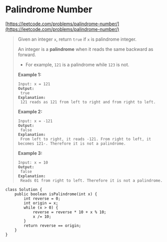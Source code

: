 # Palindrome Number

[https://leetcode.com/problems/palindrome-number/](https://leetcode.com/problems/palindrome-number/)

> Given an integer `x`, return `true` if `x` is palindrome integer.
>
> An integer is a **palindrome** when it reads the same backward as forward.
>
> * For example, `121` is a palindrome while `123` is not.
>
> &#x20;
>
> **Example 1:**
>
> <pre><code>Input: x = 121
> <strong>Output:
> </strong> true
> <strong>Explanation:
> </strong> 121 reads as 121 from left to right and from right to left.</code></pre>
>
> **Example 2:**
>
> <pre><code>Input: x = -121
> <strong>Output:
> </strong> false
> <strong>Explanation:
> </strong> From left to right, it reads -121. From right to left, it becomes 121-. Therefore it is not a palindrome.</code></pre>
>
> **Example 3:**
>
> <pre><code>Input: x = 10
> <strong>Output:
> </strong> false
> <strong>Explanation:
> </strong> Reads 01 from right to left. Therefore it is not a palindrome.</code></pre>

```
class Solution {
    public boolean isPalindrome(int x) {
        int reverse = 0;
        int origin = x;
        while (x > 0) {
            reverse = reverse * 10 + x % 10;
            x /= 10;
        }
        return reverse == origin;
    }
}
```
